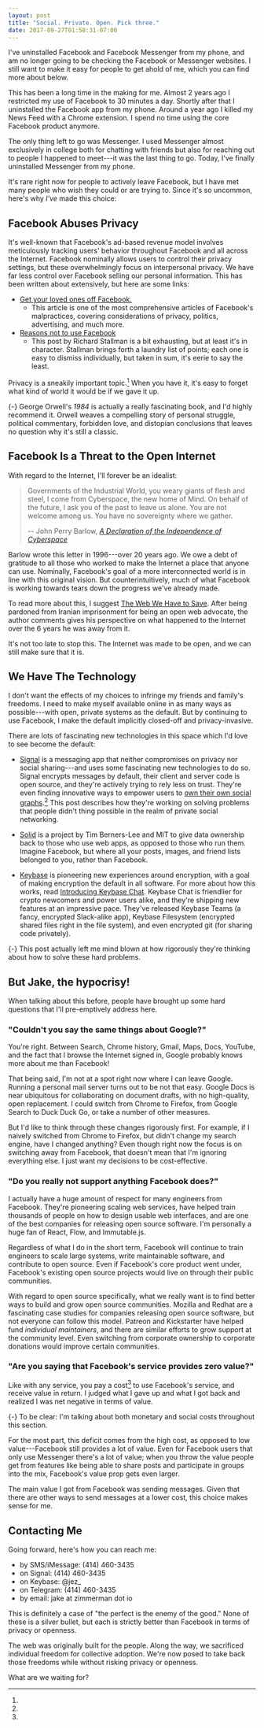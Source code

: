 ```yaml
---
layout: post
title: "Social. Private. Open. Pick three."
date: 2017-09-27T01:58:31-07:00
---
```


<section>

I've uninstalled Facebook and Facebook Messenger from my phone, and am
no longer going to be checking the Facebook or Messenger websites. I
still want to make it easy for people to get ahold of me, which you can
find more about below.

This has been a long time in the making for me. Almost 2 years ago I
restricted my use of Facebook to 30 minutes a day. Shortly after that I
uninstalled the Facebook app from my phone. Around a year ago I killed
my News Feed with a Chrome extension. I spend no time using the core
Facebook product anymore.

The only thing left to go was Messenger. I used Messenger almost
exclusively in college both for chatting with friends but also for
reaching out to people I happened to meet---it was the last thing to go.
Today, I've finally uninstalled Messenger from my phone.

It's rare right now for people to actively leave Facebook, but I have
met many people who wish they could or are trying to. Since it's so
uncommon, here's why *I've* made this choice:

</section>


## Facebook Abuses Privacy

It's well-known that Facebook's ad-based revenue model involves
meticulously tracking users' behavior throughout Facebook and all across
the Internet. Facebook nominally allows users to control their privacy
settings, but these overwhelmingly focus on interpersonal privacy. We
have far less control over Facebook selling our personal information.
This has been written about extensively, but here are some links:

- [Get your loved ones off Facebook.](http://www.salimvirani.com/facebook/)
    - This article is one of the most comprehensive articles of
      Facebook's malpractices, covering considerations of privacy,
      politics, advertising, and much more.
- [Reasons not to use Facebook](https://stallman.org/facebook.html)
    - This post by Richard Stallman is a bit exhausting, but at least
      it's in character. Stallman brings forth a laundry list of points;
      each one is easy to dismiss individually, but taken in sum, it's
      eerie to say the least.

Privacy is a sneakily important topic.[^1984] When you have it, it's
easy to forget what kind of world it would be if we gave it up.

[^1984]:
  {-} George Orwell's *1984* is actually a really fascinating book, and
  I'd highly recommend it. Orwell weaves a compelling story of personal
  struggle, political commentary, forbidden love, and distopian
  conclusions that leaves no question why it's still a classic.

## Facebook Is a Threat to the Open Internet

With regard to the Internet, I'll forever be an idealist:

> Governments of the Industrial World, you weary giants of flesh and
> steel, I come from Cyberspace, the new home of Mind. On behalf of the
> future, I ask you of the past to leave us alone. You are not welcome
> among us. You have no sovereignty where we gather.
>
> -- John Perry Barlow, [*A Declaration of the Independence of
> Cyberspace*][ind]


Barlow wrote this letter in 1996---over 20 years ago. We owe a debt of
gratitude to all those who worked to make the Internet a place that
anyone can use. Nominally, Facebook's goal of a more interconnected
world is in line with this original vision. But counterintuitively, much
of what Facebook is working towards tears down the progress we've
already made.

To read more about this, I suggest [The Web We Have to Save][web-save].
After being pardoned from Iranian imprisonment for being an open web
advocate, the author comments gives his perspective on what happened to
the Internet over the 6 years he was away from it.

It's not too late to stop this. The Internet was made to be open, and we
can still make sure that it is.

## We Have The Technology

I don't want the effects of my choices to infringe my friends and
family's freedoms. I need to make myself available online in as many
ways as possible---with open, private systems as the default. But by
continuing to use Facebook, I make the default implicitly closed-off and
privacy-invasive.

There are lots of fascinating new technologies in this space which I'd
love to see become the default:

- [Signal] is a messaging app that neither compromises on privacy nor
  social sharing---and uses some fascinating new technologies to do so.
  Signal encrypts messages by default, their client and server code is
  open source, and they're actively trying to rely less on trust.
  They're even finding innovative ways to empower users to [own their
  own social graphs][social-graph].[^mindblown] This post describes how
  they're working on solving problems that people didn't thing possible
  in the realm of private social networking.

- [Solid] is a project by Tim Berners-Lee and MIT to give data ownership
  back to those who use web apps, as opposed to those who run them.
  Imagine Facebook, but where all your posts, images, and friend lists
  belonged to you, rather than Facebook.

- [Keybase] is pioneering new experiences around encryption, with a goal
  of making encryption the default in all software. For more about how
  this works, read [Introducing Keybase Chat][keybase-chat]. Keybase
  Chat is friendlier for crypto newcomers and power users alike, and
  they're shipping new features at an impressive pace. They've released
  Keybase Teams (a fancy, encrypted Slack-alike app), Keybase Filesystem
  (encrypted shared files right in the file system), and even encrypted
  git (for sharing code privately).

[^mindblown]:
  {-} This post actually left me mind blown at how rigorously they're
  thinking about how to solve these hard problems.

## But Jake, the hypocrisy!

When talking about this before, people have brought up some hard
questions that I'll pre-emptively address here.

### "Couldn't you say the same things about Google?"

You're right. Between Search, Chrome history, Gmail, Maps, Docs,
YouTube, and the fact that I browse the Internet signed in, Google
probably knows more about me than Facebook!

That being said, I'm not at a spot right now where I can leave Google.
Running a personal mail server turns out to be not that easy. Google
Docs is near ubiquitous for collaborating on document drafts, with no
high-quality, open replacement. I could switch from Chrome to Firefox,
from Google Search to Duck Duck Go, or take a number of other measures.

But I'd like to think through these changes rigorously first. For
example, if I naively switched from Chrome to Firefox, but didn't change
my search engine, have I changed anything? Even though right now the
focus is on switching away from Facebook, that doesn't mean that I'm
ignoring everything else. I just want my decisions to be cost-effective.

### "Do you really not support anything Facebook does?"

I actually have a huge amount of respect for many engineers from
Facebook. They're pioneering scaling web services, have helped train
thousands of people on how to design usable web interfaces, and are one
of the best companies for releasing open source software. I'm personally
a huge fan of React, Flow, and Immutable.js.

Regardless of what I do in the short term, Facebook will continue to
train engineers to scale large systems, write maintainable software, and
contribute to open source. Even if Facebook's core product went under,
Facebook's existing open source projects would live on through their
public communities.

With regard to open source specifically, what we really want is to find
better ways to build and grow open source communities. Mozilla and
Redhat are a fascinating case studies for companies releasing open
source software, but not everyone can follow this model. Patreon and
Kickstarter have helped fund *individual maintainers*, and there are
similar efforts to grow support at the community level. Even switching
from corporate ownership to corporate donations would improve certain
communities.

### "Are you saying that Facebook's service provides zero value?"

Like with any service, you pay a cost[^cost] to use Facebook's service, and
receive value in return. I judged what I gave up and what I got back and
realized I was net negative in terms of value.

[^cost]:
  {-} To be clear: I'm talking about both monetary and social costs
  throughout this section.

For the most part, this deficit comes from the high cost, as opposed to
low value---Facebook still provides a lot of value. Even for Facebook
users that only use Messenger there's a lot of value; when you throw the
value people get from features like being able to share posts and
participate in groups into the mix, Facebook's value prop gets even
larger.

The main value I got from Facebook was sending messages. Given that
there are other ways to send messages at a lower cost, this choice makes
sense for me.


## Contacting Me

Going forward, here's how you can reach me:

- by SMS/iMessage: (414) 460-3435
- on Signal: (414) 460-3435
- on Keybase: @jez_
- on Telegram: (414) 460-3435
- by email: jake at zimmerman dot io

This is definitely a case of "the perfect is the enemy of the good."
None of these is a silver bullet, but each is strictly better than
Facebook in terms of privacy or openness.

The web was originally built for the people. Along the way, we
sacrificed individual freedom for collective adoption. We're now posed
to take back those freedoms while without risking privacy or openness.

What are we waiting for?


[ind]: https://www.eff.org/cyberspace-independence
[web-save]: https://medium.com/matter/the-web-we-have-to-save-2eb1fe15a426

[Signal]: https://signal.org/
[social-graph]: https://signal.org/blog/private-contact-discovery/
[Solid]: https://solid.mit.edu/
[Keybase]: https://keybase.io/
[keybase-chat]: https://keybase.io/blog/keybase-chat

<!-- vim:tw=72
-->
